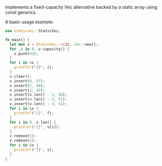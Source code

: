 Implements a fixed-capacity Vec alternative backed by a static array using const generics.

A basic usage example:

```rust
use staticvec::StaticVec;

fn main() {
  let mut v = StaticVec::<i32, 24>::new();
  for _i in 0..v.capacity() {
    v.push(42);
  }
  for i in &v {
    println!("{}", i);
  }
  v.clear();
  v.insert(0, 47);
  v.insert(1, 48);
  v.insert(2, 49);
  v.insert(v.len() - 1, 50);
  v.insert(v.len() - 2, 51);
  v.insert(v.len() - 3, 52);
  for i in &v {
    println!("{}", f);
  }
  for i in 0..v.len() {
    println!("{}", v[i]);
  }
  v.remove(1);
  v.remove(2);
  for i in &v {
    println!("{}", i);
  }
}
```